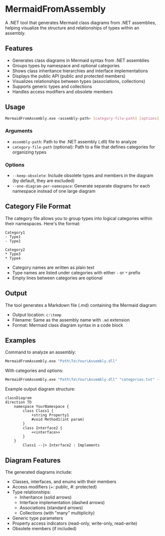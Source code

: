 # MermaidFromAssembly

A .NET tool that generates Mermaid class diagrams from .NET assemblies, helping visualize the structure and relationships of types within an assembly.

## Features

- Generates class diagrams in Mermaid syntax from .NET assemblies
- Groups types by namespace and optional categories
- Shows class inheritance hierarchies and interface implementations
- Displays the public API (public and protected members)
- Visualizes relationships between types (associations, collections)
- Supports generic types and collections
- Handles access modifiers and obsolete members

## Usage

```bash
MermaidFromAssembly.exe <assembly-path> [category-file-path] [options]
```

### Arguments

- `assembly-path`: Path to the .NET assembly (.dll) file to analyze
- `category-file-path` (optional): Path to a file that defines categories for organizing types

### Options

- `--keep-obsolete`: Include obsolete types and members in the diagram (by default, they are excluded)
- `--one-diagram-per-namespace`: Generate separate diagrams for each namespace instead of one large diagram

## Category File Format

The category file allows you to group types into logical categories within their namespaces. Here's the format:

```
Category1
- Type1
- Type2

Category2
* Type3
* Type4
```

- Category names are written as plain text
- Type names are listed under categories with either `-` or `*` prefix
- Empty lines between categories are optional

## Output

The tool generates a Markdown file (.md) containing the Mermaid diagram:
- Output location: `c:\temp`
- Filename: Same as the assembly name with `.md` extension
- Format: Mermaid class diagram syntax in a code block

## Examples

Command to analyze an assembly:
```bash
MermaidFromAssembly.exe "Path\To\Your\Assembly.dll"
```

With categories and options:
```bash
MermaidFromAssembly.exe "Path\To\Your\Assembly.dll" "categories.txt" --keep-obsolete --one-diagram-per-namespace
```

Example output diagram structure:
```mermaid
classDiagram
direction TD
    namespace YourNamespace {
        class Class1 {
            +string Property1
            #void Method1(int param)
        }
        class Interface2 {
            <<interface>>
        }
    }
        Class1 --|> Interface2 : Implements
```

## Diagram Features

The generated diagrams include:
- Classes, interfaces, and enums with their members
- Access modifiers (+: public, #: protected)
- Type relationships:
  - Inheritance (solid arrows)
  - Interface implementation (dashed arrows)
  - Associations (standard arrows)
  - Collections (with "many" multiplicity)
- Generic type parameters
- Property access indicators (read-only, write-only, read-write)
- Obsolete members (if included)
